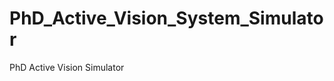 PhD_Active_Vision_System_Simulator
==================================

PhD  Active Vision Simulator
